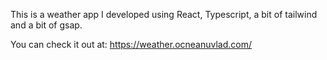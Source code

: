 This is a weather app I developed using React, Typescript, a bit of tailwind and a bit of gsap.

You can check it out at: https://weather.ocneanuvlad.com/